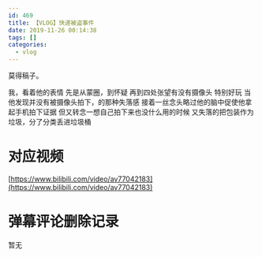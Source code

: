 ```yaml
---
id: 469
title: 【VLOG】快递被盗事件
date: 2019-11-26 00:14:38
tags: []
categories:
  - vlog
---
```


莫得稿子。

<!--more-->

我，看着他的表情
先是从蒙圈，到怀疑
再到四处张望有没有摄像头 特别好玩
当他发现并没有被摄像头拍下，的那种失落感
接着一丝念头略过他的脑中促使他拿起手机拍下证据
但又转念一想自己拍下来也没什么用的时候
又失落的把包装作为垃圾，分了分类丢进垃圾桶

# 对应视频

[https://www.bilibili.com/video/av77042183](https://www.bilibili.com/video/av77042183)

# 弹幕评论删除记录

暂无
